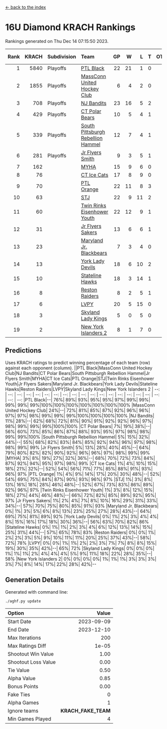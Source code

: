 [<- back to the index](readme.md)
# 16U Diamond KRACH Rankings
Rankings generated on Thu Dec 14 07:15:50 2023.

Rank|KRACH|Subdivision|Team|GP|W|L|T|OTW|OTL|SoS|Exp Wins|Win Diff
---:|---:|:---|:---|---:|---:|---:|---:|---:|---:|---:|---:|---:
1|5840|Playoffs|[PTL Black](https://gamesheetstats.com/seasons/3663/teams/140833/schedule)|22|21|1|0|2|0|344|21.8|-0.0
2|1855|Playoffs|[MassConn United Hockey Club](https://gamesheetstats.com/seasons/3663/teams/140835/schedule)|6|4|2|0|0|0|1893|4.8|-0.0
3|708|Playoffs|[NJ Bandits](https://gamesheetstats.com/seasons/3663/teams/140836/schedule)|23|16|5|2|0|2|759|17.8|-0.0
4|429|Playoffs|[CT Polar Bears](https://gamesheetstats.com/seasons/3663/teams/140834/schedule)|10|5|4|1|0|0|1286|6.3|-0.0
5|339|Playoffs|[South Pittsburgh Rebellion Hammel](https://gamesheetstats.com/seasons/3663/teams/140839/schedule)|12|7|4|1|0|0|1038|8.4|0.0
6|281|Playoffs|[Jr Flyers Smith](https://gamesheetstats.com/seasons/3663/teams/140837/schedule)|9|3|5|1|1|2|1479|4.3|-0.0
7|162||[MYHA](https://gamesheetstats.com/seasons/3663/teams/140838/schedule)|15|9|6|0|0|0|877|9.9|0.0
8|76||[CT Ice Cats](https://gamesheetstats.com/seasons/3663/teams/140846/schedule)|17|8|9|0|0|1|659|8.9|0.0
9|70||[PTL Orange](https://gamesheetstats.com/seasons/3663/teams/140842/schedule)|22|11|8|3|1|0|110|13.4|0.0
10|63||[STJ](https://gamesheetstats.com/seasons/3663/teams/140841/schedule)|22|9|11|2|0|1|896|10.9|0.0
11|60||[Twin Rinks Eisenhower Youth](https://gamesheetstats.com/seasons/3663/teams/140847/schedule)|22|12|9|1|3|0|100|13.4|0.0
12|31||[Jr Flyers Sakers](https://gamesheetstats.com/seasons/3663/teams/140843/schedule)|13|6|6|1|2|0|84|7.4|0.0
13|23||[Maryland Jr. Blackbears](https://gamesheetstats.com/seasons/3663/teams/140848/schedule)|7|3|4|0|0|1|789|3.9|0.0
14|13||[York Lady Devils](https://gamesheetstats.com/seasons/3663/teams/140845/schedule)|18|6|10|2|0|2|351|7.9|0.0
15|10||[Stateline Hawks](https://gamesheetstats.com/seasons/3663/teams/140840/schedule)|18|3|14|1|0|1|1058|4.4|0.0
16|8||[Reston Raiders](https://gamesheetstats.com/seasons/3663/teams/140850/schedule)|8|2|5|1|1|0|24|3.4|0.0
17|6||[LVPY](https://gamesheetstats.com/seasons/3663/teams/140844/schedule)|20|5|15|0|0|0|94|5.9|0.0
18|3||[Skyland Lady Kings](https://gamesheetstats.com/seasons/3663/teams/140849/schedule)|5|0|5|0|0|0|45|0.9|0.0
19|2||[New York Islanders 2](https://gamesheetstats.com/seasons/3663/teams/140851/schedule)|8|1|7|0|0|0|32|1.9|0.0

## Predictions
Uses KRACH ratings to predict winning percentage of each team (row) against each opponent (column).
||PTL Black|MassConn United Hockey Club|NJ Bandits|CT Polar Bears|South Pittsburgh Rebellion Hammel|Jr Flyers Smith|MYHA|CT Ice Cats|PTL Orange|STJ|Twin Rinks Eisenhower Youth|Jr Flyers Sakers|Maryland Jr. Blackbears|York Lady Devils|Stateline Hawks|Reston Raiders|LVPY|Skyland Lady Kings|New York Islanders 2
| --: | --: | --: | --: | --: | --: | --: | --: | --: | --: | --: | --: | --: | --: | --: | --: | --: | --: | --: | --: 
|PTL Black|--| 76%| 89%| 93%| 95%| 95%| 97%| 99%| 99%| 99%| 99%| 99%|100%|100%|100%|100%|100%|100%|100%
|MassConn United Hockey Club| 24%|--| 72%| 81%| 85%| 87%| 92%| 96%| 96%| 97%| 97%| 98%| 99%| 99%| 99%|100%|100%|100%|100%
|NJ Bandits| 11%| 28%|--| 62%| 68%| 72%| 81%| 90%| 91%| 92%| 92%| 96%| 97%| 98%| 99%| 99%| 99%|100%|100%
|CT Polar Bears|  7%| 19%| 38%|--| 56%| 60%| 73%| 85%| 86%| 87%| 88%| 93%| 95%| 97%| 98%| 98%| 99%| 99%|100%
|South Pittsburgh Rebellion Hammel|  5%| 15%| 32%| 44%|--| 55%| 68%| 82%| 83%| 84%| 85%| 92%| 94%| 96%| 97%| 98%| 98%| 99%| 99%
|Jr Flyers Smith|  5%| 13%| 28%| 40%| 45%|--| 64%| 79%| 80%| 82%| 82%| 90%| 92%| 96%| 96%| 97%| 98%| 99%| 99%
|MYHA|  3%|  8%| 19%| 27%| 32%| 36%|--| 68%| 70%| 72%| 73%| 84%| 87%| 92%| 94%| 95%| 97%| 98%| 99%
|CT Ice Cats|  1%|  4%| 10%| 15%| 18%| 21%| 32%|--| 52%| 54%| 56%| 71%| 77%| 85%| 88%| 91%| 93%| 96%| 97%
|PTL Orange|  1%|  4%|  9%| 14%| 17%| 20%| 30%| 48%|--| 52%| 54%| 69%| 75%| 84%| 87%| 90%| 93%| 96%| 97%
|STJ|  1%|  3%|  8%| 13%| 16%| 18%| 28%| 46%| 48%|--| 52%| 67%| 73%| 83%| 86%| 89%| 92%| 96%| 97%
|Twin Rinks Eisenhower Youth|  1%|  3%|  8%| 12%| 15%| 18%| 27%| 44%| 46%| 48%|--| 66%| 72%| 82%| 85%| 89%| 92%| 95%| 97%
|Jr Flyers Sakers|  1%|  2%|  4%|  7%|  8%| 10%| 16%| 29%| 31%| 33%| 34%|--| 57%| 70%| 75%| 80%| 85%| 91%| 93%
|Maryland Jr. Blackbears|  0%|  1%|  3%|  5%|  6%|  8%| 13%| 23%| 25%| 27%| 28%| 43%|--| 64%| 69%| 75%| 81%| 89%| 92%
|York Lady Devils|  0%|  1%|  2%|  3%|  4%|  4%|  8%| 15%| 16%| 17%| 18%| 30%| 36%|--| 56%| 63%| 70%| 82%| 86%
|Stateline Hawks|  0%|  1%|  1%|  2%|  3%|  4%|  6%| 12%| 13%| 14%| 15%| 25%| 31%| 44%|--| 57%| 65%| 78%| 83%
|Reston Raiders|  0%|  0%|  1%|  2%|  2%|  3%|  5%|  9%| 10%| 11%| 11%| 20%| 25%| 37%| 43%|--| 58%| 72%| 78%
|LVPY|  0%|  0%|  1%|  1%|  2%|  2%|  3%|  7%|  7%|  8%|  8%| 15%| 19%| 30%| 35%| 42%|--| 65%| 72%
|Skyland Lady Kings|  0%|  0%|  0%|  1%|  1%|  1%|  2%|  4%|  4%|  4%|  5%|  9%| 11%| 18%| 22%| 28%| 35%|--| 58%
|New York Islanders 2|  0%|  0%|  0%|  0%|  1%|  1%|  1%|  3%|  3%|  3%|  3%|  7%|  8%| 14%| 17%| 22%| 28%| 42%|--

## Generation Details

Generated with command line:
```
./aghf.py update
```

| Option | Value |
| :----- | ----: |
| Start Date | 2023-09-09 |
| End Date | 2023-12-10 |
| Max Iterations | 200 |
| Max Ratings Diff | 1e-05 |
| Shootout Win Value | 1.00 |
| Shootout Loss Value | 0.00 |
| Tie Value | 0.50 |
| Alpha Value | 0.85 |
| Bonus Points | 0.00 |
| Fake Ties | 0 |
| Alpha Games | 1 |
| Ignore teams | __KRACH_FAKE_TEAM__ |
| Min Games Played | 4 |

